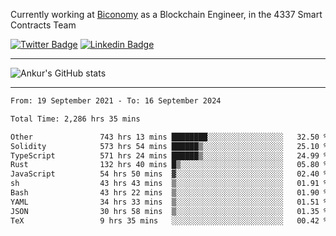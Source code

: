Currently working at [Biconomy](https://biconomy.io/) as a Blockchain Engineer, in the 4337 Smart Contracts Team

 [![Twitter Badge](https://img.shields.io/badge/-@ankurdubey521-1ca0f1?style=flat-square&labelColor=1ca0f1&logo=twitter&logoColor=white&link=https://twitter.com/ankurdubey521)](https://twitter.com/ankurdubey521) [![Linkedin Badge](https://img.shields.io/badge/-ankurdubey521-blue?style=flat-square&logo=Linkedin&logoColor=white&link=https://www.linkedin.com/in/ankurdubey521/)](https://www.linkedin.com/in/ankurdubey521/)

<hr/>

![Ankur's GitHub stats](https://github-readme-stats.vercel.app/api?username=ankurdubey521&count_private=true&theme=radical)

<hr/>

<!--START_SECTION:waka-->

```txt
From: 19 September 2021 - To: 16 September 2024

Total Time: 2,286 hrs 35 mins

Other               743 hrs 13 mins ████████░░░░░░░░░░░░░░░░░   32.50 %
Solidity            573 hrs 54 mins ██████▒░░░░░░░░░░░░░░░░░░   25.10 %
TypeScript          571 hrs 24 mins ██████▒░░░░░░░░░░░░░░░░░░   24.99 %
Rust                132 hrs 40 mins █▒░░░░░░░░░░░░░░░░░░░░░░░   05.80 %
JavaScript          54 hrs 50 mins  ▓░░░░░░░░░░░░░░░░░░░░░░░░   02.40 %
sh                  43 hrs 43 mins  ▒░░░░░░░░░░░░░░░░░░░░░░░░   01.91 %
Bash                43 hrs 22 mins  ▒░░░░░░░░░░░░░░░░░░░░░░░░   01.90 %
YAML                34 hrs 33 mins  ▒░░░░░░░░░░░░░░░░░░░░░░░░   01.51 %
JSON                30 hrs 58 mins  ▒░░░░░░░░░░░░░░░░░░░░░░░░   01.35 %
TeX                 9 hrs 35 mins   ░░░░░░░░░░░░░░░░░░░░░░░░░   00.42 %
```

<!--END_SECTION:waka-->
